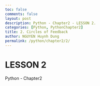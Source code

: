 ```yaml
---
toc: false
comments: false
layout: post
description: Python - Chapter2 - LESSON 2.
categories: [Python, PythonChapter2]
title: 2. Circles of Feedback
author: NGUYEN Huynh Dung
permalink: /python/chapter2/2/
---
```


# LESSON 2
Python - Chapter2



